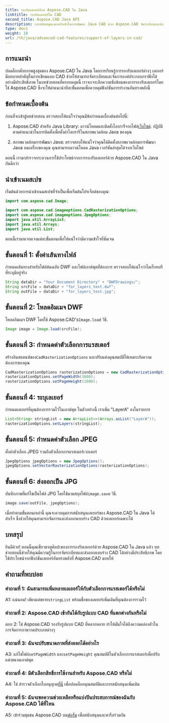 ```yaml
---
title: รองรับเลเยอร์ด้วย Aspose.CAD ใน Java
linktitle: รองรับเลเยอร์ใน CAD
second_title: Aspose.CAD Java API
description: การสนับสนุนเลเยอร์หลักในการพัฒนา Java CAD ด้วย Aspose.CAD จัดระเบียบและส่งออกภาพวาดได้อย่างง่ายดาย
type: docs
weight: 18
url: /th/java/advanced-cad-features/support-of-layers-in-cad/
---
```

## การแนะนำ

ปลดล็อกศักยภาพสูงสุดของ Aspose.CAD ใน Java โดยการเรียนรู้การรองรับเลเยอร์ต่างๆ เลเยอร์มีบทบาทสำคัญในการเขียนแบบ CAD ช่วยให้สามารถจัดระเบียบและจัดการองค์ประกอบกราฟิกได้อย่างมีประสิทธิภาพ ในบทช่วยสอนที่ครอบคลุมนี้ เราจะเจาะลึกความซับซ้อนของการรองรับเลเยอร์โดยใช้ Aspose.CAD ซึ่งจะให้คำแนะนำทีละขั้นตอนเพื่อควบคุมฟังก์ชันการทำงานอันทรงพลังนี้

## ข้อกำหนดเบื้องต้น

ก่อนที่จะเข้าสู่บทช่วยสอน ตรวจสอบให้แน่ใจว่าคุณมีข้อกำหนดเบื้องต้นต่อไปนี้:

1.  Aspose.CAD สำหรับ Java Library: ดาวน์โหลดและติดตั้งไลบรารีจากไฟล์[เว็บไซต์](https://releases.aspose.com/cad/java/). ปฏิบัติตามคำแนะนำในการติดตั้งเพื่อตั้งค่าไลบรารีในสภาพแวดล้อม Java ของคุณ

2. สภาพแวดล้อมการพัฒนา Java: ตรวจสอบให้แน่ใจว่าคุณได้ติดตั้งสภาพแวดล้อมการพัฒนา Java บนเครื่องของคุณ คุณสามารถดาวน์โหลด Java เวอร์ชันล่าสุดได้จากเว็บไซต์

ตอนนี้ เรามาสำรวจกระบวนการใช้ประโยชน์จากการรองรับเลเยอร์ด้วย Aspose.CAD ใน Java กันดีกว่า

## นำเข้าเนมสเปซ

เริ่มต้นด้วยการนำเข้าเนมสเปซที่จำเป็นเพื่อเริ่มต้นโปรเจ็กต์ของคุณ:

```java
import com.aspose.cad.Image;

import com.aspose.cad.imageoptions.CadRasterizationOptions;
import com.aspose.cad.imageoptions.JpegOptions;
import java.util.ArrayList;
import java.util.Arrays;
import java.util.List;
```

ตอนนี้เรามาแจกแจงแต่ละขั้นตอนเพื่อให้แน่ใจว่ามีความเข้าใจที่ชัดเจน

## ขั้นตอนที่ 1: ตั้งค่าเส้นทางไฟล์

กำหนดเส้นทางสำหรับไฟล์ต้นฉบับ DWF และไฟล์เอาต์พุตที่ต้องการ ตรวจสอบให้แน่ใจว่าไดเร็กทอรีที่ระบุมีอยู่จริง

```java
String dataDir = "Your Document Directory" + "DWFDrawings/";
String srcFile = dataDir + "for_layers_test.dwf";
String outFile = dataDir + "for_layers_test.jpg";
```

## ขั้นตอนที่ 2: โหลดอิมเมจ DWF

 โหลดอิมเมจ DWF โดยใช้ Aspose.CAD's`Image.load` วิธี.

```java
Image image = Image.load(srcFile);
```

## ขั้นตอนที่ 3: กำหนดค่าตัวเลือกการแรสเตอร์

 สร้างอินสแตนซ์ของ`CadRasterizationOptions` และปรับแต่งคุณสมบัติให้เหมาะกับความต้องการของคุณ

```java
CadRasterizationOptions rasterizationOptions = new CadRasterizationOptions();
rasterizationOptions.setPageWidth(1600);
rasterizationOptions.setPageHeight(1600);
```

## ขั้นตอนที่ 4: ระบุเลเยอร์

กำหนดเลเยอร์ที่คุณต้องการรวมไว้ในเอาต์พุต ในตัวอย่างนี้ เราเพิ่ม "LayerA" ลงในรายการ

```java
List<String> stringList = new ArrayList<>(Arrays.asList("LayerA"));
rasterizationOptions.setLayers(stringList);
```

## ขั้นตอนที่ 5: กำหนดค่าตัวเลือก JPEG

ตั้งค่าตัวเลือก JPEG รวมถึงตัวเลือกการแรสเตอร์เวกเตอร์

```java
JpegOptions jpegOptions = new JpegOptions();
jpegOptions.setVectorRasterizationOptions(rasterizationOptions);
```

## ขั้นตอนที่ 6: ส่งออกเป็น JPG

 บันทึกภาพที่แก้ไขเป็นไฟล์ JPG โดยใช้นามสกุลไฟล์`image.save` วิธี.

```java
image.save(outFile, jpegOptions);
```

เมื่อทำตามขั้นตอนเหล่านี้ คุณจะควบคุมการสนับสนุนเลเยอร์ของ Aspose.CAD ใน Java ได้สำเร็จ ซึ่งช่วยให้คุณสามารถจัดการและส่งออกแบบร่าง CAD ด้วยเลเยอร์เฉพาะได้

## บทสรุป

ยินดีด้วย! ตอนนี้คุณเชี่ยวชาญศิลปะของการรองรับเลเยอร์ด้วย Aspose.CAD ใน Java แล้ว บทช่วยสอนนี้ช่วยให้คุณมีความรู้ในการจัดระเบียบและส่งออกแบบร่าง CAD ได้อย่างมีประสิทธิภาพ โดยใช้ประโยชน์จากฟังก์ชันเลเยอร์อันทรงพลังที่ Aspose.CAD มอบให้

## คำถามที่พบบ่อย

### คำถามที่ 1: ฉันสามารถเพิ่มหลายเลเยอร์ให้กับตัวเลือกการแรสเตอร์ได้หรือไม่

 A1: แน่นอน! เพียงแค่ขยาย`stringList` พร้อมชื่อของเลเยอร์เพิ่มเติมที่คุณต้องการรวมไว้

### คำถามที่ 2: Aspose.CAD เข้ากันได้กับรูปแบบ CAD ที่แตกต่างกันหรือไม่

ตอบ 2: ใช่ Aspose.CAD รองรับรูปแบบ CAD ที่หลากหลาย ทำให้มั่นใจได้ถึงความคล่องตัวในการจัดการภาพวาดประเภทต่างๆ

### คำถามที่ 3: ฉันจะปรับขนาดภาพที่ส่งออกได้อย่างไร

 A3: แก้ไขไฟล์`setPageWidth` และ`setPageHeight` คุณสมบัติในตัวเลือกการแรสเตอร์เพื่อปรับแต่งขนาดเอาต์พุต

### คำถามที่ 4: มีตัวเลือกสิทธิ์การใช้งานสำหรับ Aspose.CAD หรือไม่

 A4: ใช่ สำรวจตัวเลือกใบอนุญาต[ที่นี่](https://purchase.aspose.com/buy) เพื่อปลดล็อกคุณสมบัติและการสนับสนุนเพิ่มเติม

### คำถามที่ 5: ฉันจะขอความช่วยเหลือหรือแบ่งปันประสบการณ์ของฉันกับ Aspose.CAD ได้ที่ไหน

A5: เข้าร่วมชุมชน Aspose.CAD บน[ฟอรั่ม](https://forum.aspose.com/c/cad/19) เพื่อสนับสนุนและหารือร่วมกัน